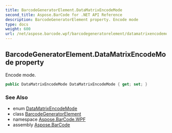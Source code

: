 ```yaml
---
title: BarcodeGeneratorElement.DataMatrixEncodeMode
second_title: Aspose.BarCode for .NET API Reference
description: BarcodeGeneratorElement property. Encode mode
type: docs
weight: 600
url: /net/aspose.barcode.wpf/barcodegeneratorelement/datamatrixencodemode/
---
```

## BarcodeGeneratorElement.DataMatrixEncodeMode property

Encode mode.

```csharp
public DataMatrixEncodeMode DataMatrixEncodeMode { get; set; }
```

### See Also

* enum [DataMatrixEncodeMode](../../../aspose.barcode.generation/datamatrixencodemode/)
* class [BarcodeGeneratorElement](../)
* namespace [Aspose.BarCode.WPF](../../barcodegeneratorelement/)
* assembly [Aspose.BarCode](../../../)


